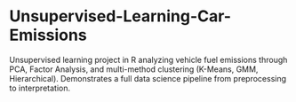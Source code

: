 # Unsupervised-Learning-Car-Emissions
Unsupervised learning project in R analyzing vehicle fuel emissions through PCA, Factor Analysis, and multi-method clustering (K-Means, GMM, Hierarchical). Demonstrates a full data science pipeline from preprocessing to interpretation.
